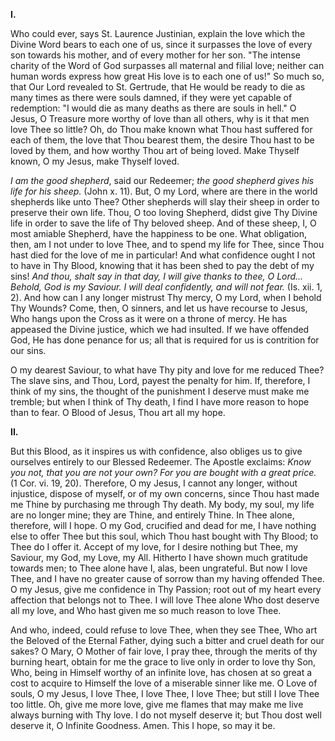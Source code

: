 
**I\.**

Who could ever, says St. Laurence Justinian, explain the love which the Divine Word bears to each one of us, since it surpasses the love of every son towards his mother, and of every mother for her son. \"The intense charity of the Word of God surpasses all maternal and filial love; neither can human words express how great His love is to each one of us!\" So much so, that Our Lord revealed to St. Gertrude, that He would be ready to die as many times as there were souls damned, if they were yet capable of redemption: \"I would die as many deaths as there are souls in hell.\" O Jesus, O Treasure more worthy of love than all others, why is it that men love Thee so little? Oh, do Thou make known what Thou hast suffered for each of them, the love that Thou bearest them, the desire Thou hast to be loved by them, and how worthy Thou art of being loved. Make Thyself known, O my Jesus, make Thyself loved.

*I am the good shepherd*, said our Redeemer; *the good shepherd gives his life for his sheep.* (John x. 11). But, O my Lord, where are there in the world shepherds like unto Thee? Other shepherds will slay their sheep in order to preserve their own life. Thou, O too loving Shepherd, didst give Thy Divine life in order to save the life of Thy beloved sheep. And of these sheep, I, O most amiable Shepherd, have the happiness to be one. What obligation, then, am I not under to love Thee, and to spend my life for Thee, since Thou hast died for the love of me in particular! And what confidence ought I not to have in Thy Blood, knowing that it has been shed to pay the debt of my sins! *And thou, shalt say in that day, I will give thanks to thee, O Lord... Behold, God is my Saviour. I will deal confidently, and will not fear.* (Is. xii. 1, 2). And how can I any longer mistrust Thy mercy, O my Lord, when I behold Thy Wounds? Come, then, O sinners, and let us have recourse to Jesus, Who hangs upon the Cross as it were on a throne of mercy. He has appeased the Divine justice, which we had insulted. If we have offended God, He has done penance for us; all that is required for us is contrition for our sins.

O my dearest Saviour, to what have Thy pity and love for me reduced Thee? The slave sins, and Thou, Lord, payest the penalty for him. If, therefore, I think of my sins, the thought of the punishment I deserve must make me tremble; but when I think of Thy death, I find I have more reason to hope than to fear. O Blood of Jesus, Thou art all my hope.

**II\.**

But this Blood, as it inspires us with confidence, also obliges us to give ourselves entirely to our Blessed Redeemer. The Apostle exclaims: *Know you not, that you are not your own? For you are bought with a great price.* (1 Cor. vi. 19, 20). Therefore, O my Jesus, I cannot any longer, without injustice, dispose of myself, or of my own concerns, since Thou hast made me Thine by purchasing me through Thy death. My body, my soul, my life are no longer mine; they are Thine, and entirely Thine. In Thee alone, therefore, will I hope. O my God, crucified and dead for me, I have nothing else to offer Thee but this soul, which Thou hast bought with Thy Blood; to Thee do I offer it. Accept of my love, for I desire nothing but Thee, my Saviour, my God, my Love, my All. Hitherto I have shown much gratitude towards men; to Thee alone have I, alas, been ungrateful. But now I love Thee, and I have no greater cause of sorrow than my having offended Thee. O my Jesus, give me confidence in Thy Passion; root out of my heart every affection that belongs not to Thee. I will love Thee alone Who dost deserve all my love, and Who hast given me so much reason to love Thee.

And who, indeed, could refuse to love Thee, when they see Thee, Who art the Beloved of the Eternal Father, dying such a bitter and cruel death for our sakes? O Mary, O Mother of fair love, I pray thee, through the merits of thy burning heart, obtain for me the grace to live only in order to love thy Son, Who, being in Himself worthy of an infinite love, has chosen at so great a cost to acquire to Himself the love of a miserable sinner like me. O Love of souls, O my Jesus, I love Thee, I love Thee, I love Thee; but still I love Thee too little. Oh, give me more love, give me flames that may make me live always burning with Thy love. I do not myself deserve it; but Thou dost well deserve it, O Infinite Goodness. Amen. This I hope, so may it be.

